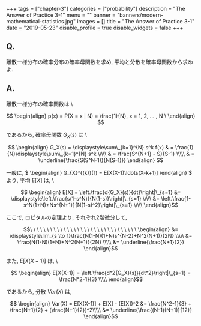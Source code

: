 +++
tags = ["chapter-3"]
categories = ["probability"]
description = "The Answer of Practice 3-1"
menu = ""
banner = "banners/modern-mathematical-statistics.jpg"
images = []
title = "The Answer of Practice 3-1"
date = "2019-05-23"
disable_profile = true 
disable_widgets = false 
+++

## Q. 
離散一様分布の確率分布の確率母関数を求め, 平均と分散を確率母関数から求めよ.

## A.

離散一様分布の確率関数は \

$$ \begin{align} 
p(x) = P(X = x | N) = \frac{1}{N}, x = 1, 2, ... , N \
\end{align} $$ 

であるから, 確率母関数 $G_X(s)$ は \

$$ \begin{align} 
  G_X(s) = \displaystyle\sum\_{k=1}^{N} s^k f(x) & = \frac{1}{N}\displaystyle\sum\_{k=1}^{N} s^k \\\\\
    & = \frac{S^{N+1} - S}{S-1} \\\\\
    & = \underline{\frac{S(S^N-1)}{N(S-1)}}
\end{align} $$

一般に, $ \begin{align} G_{X}^{(k)}(1) = E[X(X-1)\ldots(X-k+1)] \end{align} $ より, 平均 $E[X]$ は, \

$$ \begin{align}
    E[X] = \left.\frac{d{G_X}(s)}{dt}\right|\_{s=1} &= \displaystyle\left.\frac{s(1-s^N)}{N(1-s)}\right|\_{s=1} \\\\\
        &= \left.\frac{1-s^N(1+N)+Ns^{N+1}}{N(1-s)^2}\right|\_{s=1} \\\\\
\end{align}$$

  ここで, ロピタルの定理より, それぞれ2階微分して, 

$$\ \ \ \ \ \ \ \ \ \ \ \ \ \ \ \ \ \ \ \ \ \ \ \ \ \ \ \ \ \ \ \ \begin{align}
        &=  \displaystyle\lim_{s \to 1}\frac{N(1-N)(1+N)s^{N-2}+N^2(N+1)}{2N} \\\\\
        &=  \frac{N(1-N)(1+N)+N^2(N+1)}{2N} \\\\\
        &=  \underline{\frac{N+1}{2}}
\end{align}$$

また, $E[X(X-1)]$ は, \

$$ \begin{align}
    E[X(X-1)] = \left.\frac{d^2{G_X}(s)}{dt^2}\right|\_{s=1} = \frac{N^2-1}{3} \\\\\
\end{align}$$

であるから, 分散 $Var(X)$ は, 

$$ \begin{align}
    Var(X) = E[X(X-1)] + E[X] - (E[X])^2 &= \frac{N^2-1}{3} + \frac{N+1}{2} + (\frac{N+1}{2})^2\\\\\
                                         &= \underline{\frac{(N-1)(N+1)}{12}}
\end{align}$$



